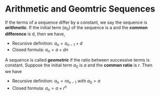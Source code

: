 # Arithmetic and Geomtric Sequences
If the terms of a sequence differ by a constant, we say the sequence is ***arithmetic***. If the initial term ($a_0$) of the sequence is a and the
**common difference** is d, then we have,

- Recursive definition: $a_n = a_{n-1}+d$
- Closed formula: $a_n = a + dn$

A sequence is called ***geometric*** if the ratio between successive terms is constant. Suppose the initial term $a_0$ is $a$ and the **common ratio** is $r$. Then we have
- Recursive definition: $a_n = ra_{n-1}$ with $a_0 = a$
- Closed formula: $a_n = a \times r^n$